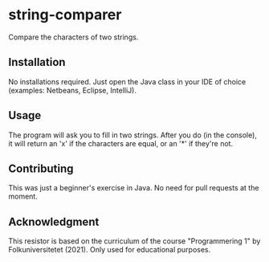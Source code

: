 # string-comparer
Compare the characters of two strings. 

## Installation

No installations required. Just open the Java class in your IDE of choice (examples: Netbeans, Eclipse, IntelliJ).

## Usage

The program will ask you to fill in two strings. After you do (in the console), it will return an 'x' if the characters are equal, or an '*' if they're not.

## Contributing

This was just a beginner's exercise in Java. No need for pull requests at the moment. 

## Acknowledgment

This resistor is based on the curriculum of the course "Programmering 1" by Folkuniversitetet (2021). Only used for educational purposes. 
